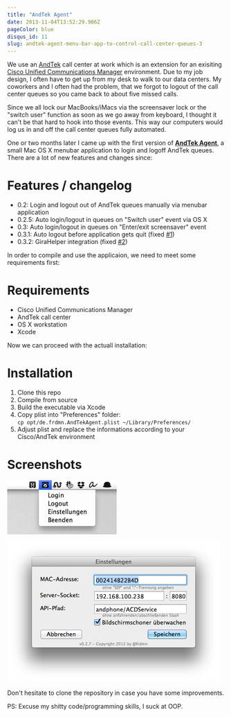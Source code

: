 ```yaml
---
title: "AndTek Agent"
date: 2013-11-04T13:52:29.906Z
pageColor: blue
disqus_id: 11
slug: andtek-agent-menu-bar-app-to-control-call-center-queues-3
---
```


We use an [AndTek](http://www.andtek.de/) call center at work which is an extension for an exisiting [Cisco Unified Communications Manager](http://www.cisco.com/web/DE/solutions/unified_communication/unified-communications-manager.html) environment. Due to my job design, I often have to get up from my desk to walk to our data centers. My coworkers and I often had the problem, that we forgot to logout of the call center queues so you came back to about five missed calls.

Since we all lock our MacBooks/iMacs via the screensaver lock or the "switch user" function as soon as we go away from keyboard, I thought it can't be that hard to hook into those events. This way our computers would log us in and off the call center queues fully automated.

One or two months later I came up with the first version of __[AndTek Agent](http://git.frd.mn/iWelt/andtekagent/tree/master)__, a small Mac OS X menubar application to login and logoff AndTek queues. There are a lot of new features and changes since:

# Features / changelog

* 0.2: Login and logout out of AndTek queues manually via menubar application
* 0.2.5: Auto login/logout in queues on "Switch user" event via OS X
* 0.3: Auto login/logout in queues on "Enter/exit screensaver" event
* 0.3.1: Auto logout before application gets quit (fixed [#1](http://git.frd.mn/iWelt/andtekagent/issues/1))
* 0.3.2: GiraHelper integration (fixed [#2](http://git.frd.mn/iWelt/andtekagent/issues/2))

In order to compile and use the applicaion, we need to meet some requirements first:

# Requirements

* Cisco Unified Communications Manager
* AndTek call center
* OS X workstation
* Xcode

Now we can proceed with the actuall installation:

# Installation

1. Clone this repo
1. Compile from source
1. Build the executable via Xcode
1. Copy plist into "Preferences" folder:  
`cp opt/de.frdmn.AndTekAgent.plist ~/Library/Preferences/`
1. Adjust plist and replace the informations according to your Cisco/AndTek environment

# Screenshots

![menubar](/assets/images/posts/andtek-agent-menu-bar-app-to-control-call-center-queues-3/1.png)

![settings](/assets/images/posts/andtek-agent-menu-bar-app-to-control-call-center-queues-3/2.png)

Don't hesitate to clone the repository in case you have some improvements.

PS: Excuse my shitty code/programming skills, I suck at OOP.
